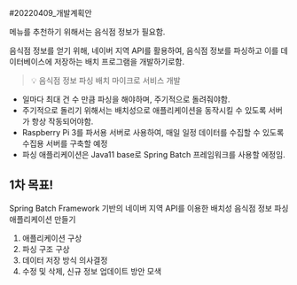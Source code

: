 #20220409_개발계획안

메뉴를 추천하기 위해서는 음식점 정보가 필요함.

음식점 정보를 얻기 위해, 네이버 지역 API를 활용하여, 음식점 정보를 파싱하고 이를 데이터베이스에 저장하는 배치 프로그램을 개발하기로함.

> 💡 음식점 정보 파싱 배치 마이크로 서비스 개발
 - 일마다 최대 건 수 만큼 파싱을 해야하며, 주기적으로 돌려줘야함.
 - 주기적으로 돌리기 위해서는 배치성으로 애플리케이션을 동작시킬 수 있도록 서버가 항상 작동되어야함.
 - Raspberry Pi 3를 파서용 서버로 사용하여, 매일 일정 데이터를 수집할 수 있도록 수집용 서버를 구축할 예정
 - 파싱 애플리케이션은 Java11 base로 Spring Batch 프레임워크를 사용할 에정임.

## 1차 목표!

Spring Batch Framework 기반의 네이버 지역 API를 이용한 배치성 음식점 정보 파싱 애플리케이션 만들기

1. 애플리케이션 구상
2. 파싱 구조 구상
3. 데이터 저장 방식 의사결정
4. 수정 및 삭제, 신규 정보 업데이트 방안 모색